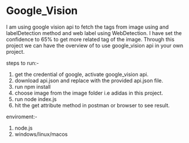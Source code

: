 # Google_Vision
I am using google vision api to fetch the tags from image using and labelDetection method and web label using WebDetection.
I have set the confidence to 65% to get more related tag of the image.
Through this project we can have the overview of to use google_vision api in your own project.

steps to run:-
1. get the credential of google, activate google_vision api.
2. download api.json and replace with the provided api.json file.
3. run npm install
4. choose image from the image folder i.e adidas in this project.
4. run node index.js
5. hit the get attribute method in postman or browser to see result.

enviroment:-
1. node.js 
2. windows/linux/macos

